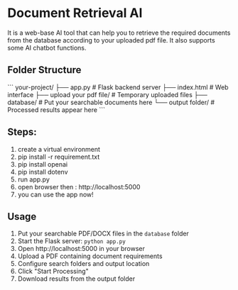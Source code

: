 # Document Retrieval AI
It is a web-base AI tool that can help you to retrieve the required documents from the database according to your uploaded pdf file. It also supports some AI chatbot functions.

## Folder Structure
\`\`\`
your-project/
├── app.py                          # Flask backend server
├── index.html                      # Web interface
├── upload your pdf file/           # Temporary uploaded files
├── database/                       # Put your searchable documents here
└── output folder/                  # Processed results appear here
\`\`\`

## Steps:
1. create a virtual environment
2. pip install -r requirement.txt
3. pip install openai
4. pip install dotenv
5. run app.py
6. open browser then : http://localhost:5000
7. you can use the app now!

## Usage
1. Put your searchable PDF/DOCX files in the `database` folder
2. Start the Flask server: `python app.py`
3. Open http://localhost:5000 in your browser
4. Upload a PDF containing document requirements
5. Configure search folders and output location
6. Click "Start Processing"
7. Download results from the output folder
